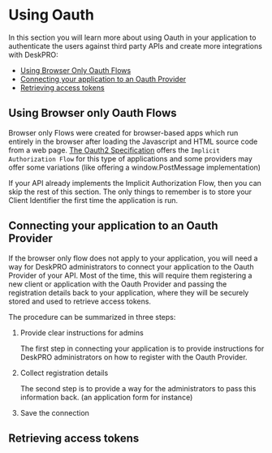 # Using Oauth

In this section you will learn more about using Oauth in your application to authenticate the users against third party APIs and create more integrations with DeskPRO:

- [Using Browser Only Oauth Flows](#using-browser-only-oauth-flows)
- [Connecting your application to an Oauth Provider](#connecting-your-application-to-an-oauth-provider)
- [Retrieving access tokens](#retrieving-access-tokens)

## Using Browser only Oauth Flows

Browser only Flows were created for browser-based apps which run entirely in the browser after loading the Javascript and HTML source code from a web page. [The Oauth2 Specification](https://tools.ietf.org/html/rfc6749) offers the `Implicit Authorization Flow` for this type of applications and some providers may offer some variations (like offering a window.PostMessage implementation)

If your API already implements the Implicit Authorization Flow, then you can skip the rest of this section. The only things to remember is to store your Client Identifier the first time the application is run.

## Connecting your application to an Oauth Provider

If the browser only flow does not apply to your application, you will need a way for DeskPRO administrators to connect your application to the Oauth Provider of your API. Most of the time, this will require them registering a new client or application with the Oauth Provider and passing the registration details back to your application, where they will be securely stored and used to retrieve access tokens.

The procedure can be summarized in three steps:

1. Provide clear instructions for admins

    The first step in connecting your application is to provide instructions for DeskPRO administrators on how to register with the Oauth Provider.
    
2. Collect registration details

    The second step is to provide a way for the administrators to pass this information back. (an application form for instance)
    
3. Save the connection
    


## Retrieving access tokens
